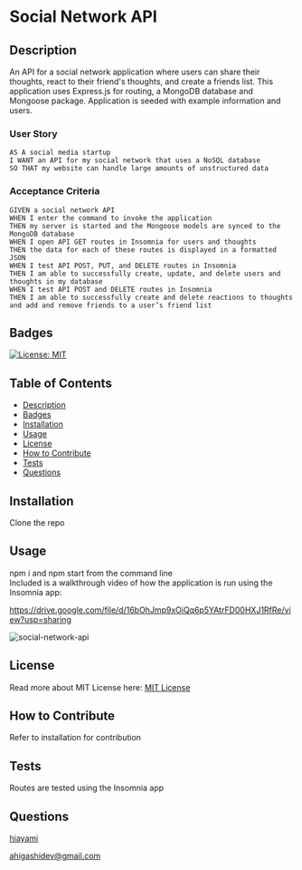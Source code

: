 # Social Network API
## Description
An API for a social network application where users can share their thoughts, react to their friend's thoughts, and create a friends list. This application uses Express.js for routing, a MongoDB database and Mongoose package. Application is seeded with example information and users. 
### User Story 
```
AS A social media startup
I WANT an API for my social network that uses a NoSQL database
SO THAT my website can handle large amounts of unstructured data
```
### Acceptance Criteria
```
GIVEN a social network API
WHEN I enter the command to invoke the application
THEN my server is started and the Mongoose models are synced to the MongoDB database
WHEN I open API GET routes in Insomnia for users and thoughts
THEN the data for each of these routes is displayed in a formatted JSON
WHEN I test API POST, PUT, and DELETE routes in Insomnia
THEN I am able to successfully create, update, and delete users and thoughts in my database
WHEN I test API POST and DELETE routes in Insomnia
THEN I am able to successfully create and delete reactions to thoughts and add and remove friends to a user’s friend list
```
## Badges
[![License: MIT](https://img.shields.io/badge/License-MIT-yellow.svg)](https://opensource.org/licenses/MIT)
## Table of Contents
* [Description](#description)
* [Badges](#badges)
* [Installation](#installation)
* [Usage](#usage)
* [License](#license)
* [How to Contribute](#how-to-contribute)
* [Tests](#tests)
* [Questions](#questions)
## Installation
Clone the repo
## Usage
npm i and npm start from the command line
<br>
Included is a walkthrough video of how the application is run using the Insomnia app:

https://drive.google.com/file/d/16bOhJmp9xOiQq6p5YAtrFD00HXJ1RfRe/view?usp=sharing

![social-network-api](https://user-images.githubusercontent.com/98536530/177075344-e0a66535-499d-4581-9702-51750a5a1522.gif)

## License
Read more about MIT License here: [MIT License](https://opensource.org/licenses/MIT)
## How to Contribute
Refer to installation for contribution
## Tests
Routes are tested using the Insomnia app
## Questions
[hiayami](https://github.com/hiayami)

[ahigashidev@gmail.com](mailto:ahigashidev@gmail.com)
